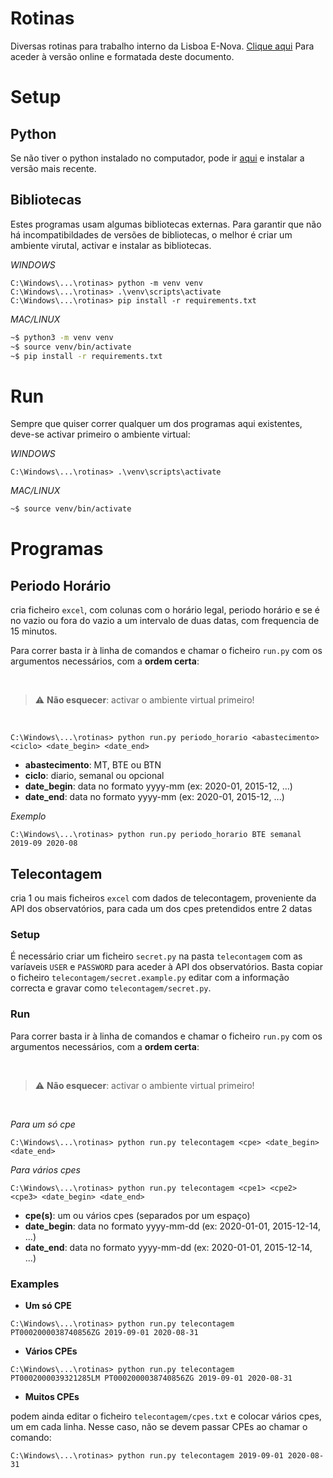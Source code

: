 # Rotinas

Diversas rotinas para trabalho interno da Lisboa E-Nova. <a href="https://developerlen.github.io/rotinas/" >Clique aqui</a> Para aceder à versão online e formatada deste documento.

# Setup

## Python

Se não tiver o python instalado no computador, pode ir <a href="https://www.python.org/downloads/">aqui</a> e instalar a versão mais recente.

## Bibliotecas

Estes programas usam algumas bibliotecas externas.
Para garantir que não há incompatibildades de versões de bibliotecas, o melhor é criar um ambiente virutal, activar e instalar as bibliotecas.

_WINDOWS_

```dos
C:\Windows\...\rotinas> python -m venv venv
C:\Windows\...\rotinas> .\venv\scripts\activate
C:\Windows\...\rotinas> pip install -r requirements.txt
```

_MAC/LINUX_

```bash
~$ python3 -m venv venv
~$ source venv/bin/activate
~$ pip install -r requirements.txt
```

# Run

Sempre que quiser correr qualquer um dos programas aqui existentes, deve-se activar primeiro o ambiente virtual:

_WINDOWS_

```dos
C:\Windows\...\rotinas> .\venv\scripts\activate
```

_MAC/LINUX_

```bash
~$ source venv/bin/activate
```

# Programas

## Periodo Horário

cria ficheiro `excel`, com colunas com o horário legal, periodo horário e se é no vazio ou fora do vazio a um intervalo de duas datas, com frequencia de 15 minutos.

Para correr basta ir à linha de comandos e chamar o ficheiro `run.py` com os argumentos necessários, com a <b>ordem certa</b>:

<br/>

> ⚠️ **Não esquecer**: activar o ambiente virtual primeiro!

<br/>

```
C:\Windows\...\rotinas> python run.py periodo_horario <abastecimento> <ciclo> <date_begin> <date_end>
```

- <b>abastecimento</b>: MT, BTE ou BTN
- <b>ciclo</b>: diario, semanal ou opcional
- <b>date_begin</b>: data no formato yyyy-mm (ex: 2020-01, 2015-12, ...)
- <b>date_end</b>: data no formato yyyy-mm (ex: 2020-01, 2015-12, ...)

_Exemplo_

```
C:\Windows\...\rotinas> python run.py periodo_horario BTE semanal 2019-09 2020-08
```

## Telecontagem

cria 1 ou mais ficheiros `excel` com dados de telecontagem, proveniente da API dos observatórios, para cada um dos cpes pretendidos entre 2 datas

### Setup

É necessário criar um ficheiro `secret.py` na pasta `telecontagem` com as varíaveis `USER` e `PASSWORD` para aceder à API dos observatórios. Basta copiar o ficheiro `telecontagem/secret.example.py` editar com a informação correcta e gravar como `telecontagem/secret.py`.

### Run

Para correr basta ir à linha de comandos e chamar o ficheiro `run.py` com os argumentos necessários, com a <b>ordem certa</b>:

<br/>

> ⚠️ **Não esquecer**: activar o ambiente virtual primeiro!

<br/>

_Para um só cpe_

```
C:\Windows\...\rotinas> python run.py telecontagem <cpe> <date_begin> <date_end>
```

_Para vários cpes_

```
C:\Windows\...\rotinas> python run.py telecontagem <cpe1> <cpe2> <cpe3> <date_begin> <date_end>
```

- <b>cpe(s)</b>: um ou vários cpes (separados por um espaço)
- <b>date_begin</b>: data no formato yyyy-mm-dd (ex: 2020-01-01, 2015-12-14, ...)
- <b>date_end</b>: data no formato yyyy-mm-dd (ex: 2020-01-01, 2015-12-14, ...)

### Examples

- **Um só CPE**

```
C:\Windows\...\rotinas> python run.py telecontagem PT0002000038740856ZG 2019-09-01 2020-08-31
```

- **Vários CPEs**

```
C:\Windows\...\rotinas> python run.py telecontagem PT0002000039321285LM PT0002000038740856ZG 2019-09-01 2020-08-31
```

- **Muitos CPEs**

podem ainda editar o ficheiro `telecontagem/cpes.txt` e colocar vários cpes, um em cada linha. Nesse caso, não se devem passar CPEs ao chamar o comando:

```
C:\Windows\...\rotinas> python run.py telecontagem 2019-09-01 2020-08-31
```
